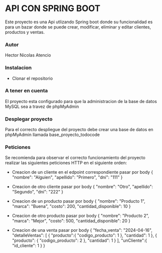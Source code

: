 # API CON SPRING BOOT

Este proyecto es una Api utlizando Spring boot donde su funcionalidad es para un bazar donde se puede crear, modificar, eliminar y editar clientes, productos y ventas.

### Autor 

Hector Nicolas Atencio

### Instalacion

- Clonar el repositorio

### A tener en cuenta

El proyecto esta configurado para que la administracion de la base de datos MySQL sea a travez de phpMyAdmin

### Desplegar proyecto

Para el correcto despliegue del proyecto debe crear una base de datos en phpMyAdmin llamada base_proyecto_todocode

### Peticiones

Se recomienda para observar el correcto funcionamiento del proyecto realizar las siguientes peticiones HTTP en el siguiente orden:

- Creacion de un cliente en el edpoint correspondiente pasar por body
{
    "nombre": "Alguien",
    "apellido": "Primero",
    "dni": "111"
}

- Creacion de otro cliente pasar por body
{
    "nombre": "Otro",
    "apellido": "Segundo",
    "dni": "222"
}

- Creacion de un producto pasar por body 
{
    "nombre": "Producto 1",
    "marca": "Buena",
    "costo": 200,
    "cantidad_disponible": 10
}

- Creacion de otro producto pasar por body 
{
    "nombre": "Producto 2",
    "marca": "Mejor",
    "costo": 500,
    "cantidad_disponible": 20
}

- Creacion de una venta pasar por body 
{
    "fecha_venta": "2024-04-16",
    "detalleVentas": [
        {
            "producto":{
                "codigo_producto": 1
            },
            "cantidad": 1
        },
        {
            "producto": {
                "codigo_producto": 2
            },
            "cantidad": 1
        }
    ],
    "unCliente":{
        "id_cliente": 1
    }
}
